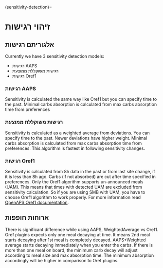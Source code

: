 (sensitivity-detection)=

# זיהוי רגישות

## אלגוריתם רגישות

Currently we have 3 sensitivity detection models:

* רגישות AAPS
* רגישות משוקללת ממוצעת
* רגישות Oref1

### רגישות AAPS

Sensitivity is calculated the same way like Oref1 but you can specify time to the past. Minimal carbs absorption is calculated from max carbs absorption time from preferences

### רגישות משוקללת ממוצעת

Sensitivity is calculated as a weighted average from deviations. You can specify time to the past. Newer deviations have higher weight. Minimal carbs absorption is calculated from max carbs absorption time from preferences. This algorithm is fastest in following sensitivity changes.

### רגישות Oref1

Sensitivity is calculated from 8h data in the past or from last site change, if it is less than 8h ago. Carbs (if not absorbed) are cut after time specified in preferences. Only the Oref1 algorithm supports un-announced meals (UAM). This means that times with detected UAM are excluded from sensitivity calculation. So if you are using SMB with UAM, you have to choose Oref1 algorithm to work properly. For more information read [OpenAPS Oref1 documentation](https://openaps.readthedocs.io/en/latest/docs/Customize-Iterate/oref1.html).

## ארוחות חופפות

There is significant difference while using AAPS, WeightedAverage vs Oref1. Oref plugins expects only one meal decaying at time. It means 2nd meal starts decaying after 1st meal is completely decayed. AAPS+Weighted average starts decaying immediately when you enter the carbs. If there is more than one meal on board, the minimum carb decay will adjust according to meal size and max absorption time. The minimum absorption accordingly will be higher in comparison to Oref plugins.